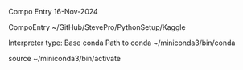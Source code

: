 Compo Entry
16-Nov-2024

CompoEntry
~/GitHub/StevePro/PythonSetup/Kaggle

Interpreter type:	Base conda
Path to conda		~/miniconda3/bin/conda

source ~/miniconda3/bin/activate
